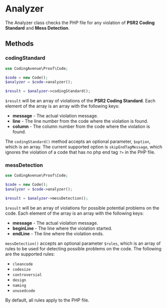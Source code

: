 # Analyzer

The Analyzer class checks the PHP file for any violation of **PSR2 Coding Standard** and **Mess Detection**.

## Methods

### codingStandard

```php
use CodingAvenue\Proof\Code;

$code = new Code();
$analyzer = $code->analyzer();

$result = $analyzer->codingStandard();
```

`$result` will be an array of violations of the **PSR2 Coding Standard**. Each element of the array is an array with the following keys:

 - **message** - The actual violation message.
 - **line** - The line number from the code where the violation is found.
 - **column** - The column number from the code where the violation is found.

The `codingStandard()` method accepts an optional parameter, `$option`, which is an array. The current supported option is `skipEndTagMessage`, which ignores the violation of a code that has no php end tag `?>` in the PHP file.

### messDetection

```php
use CodingAvenue\Proof\Code;

$code = new Code();
$analyzer = $code->analyzer();

$result = $analyzer->messDetection();
```

`$result` will be an array of violations for possible potential problems on the code. Each element of the array is an array with the following keys:

 - **message** - The actual violation message.
 - **beginLine** - The line where the violation started.
 - **endLine** - The line where the violation ends.

`messDetection()` accepts an optional parameter `$rules`, which is an array of rules to be used for detecting possible problems on the code. The following are the supported rules:

 - `cleancode`
 - `codesize`
 - `controversial`
 - `design`
 - `naming`
 - `unusedcode`

By default, all rules apply to the PHP file.